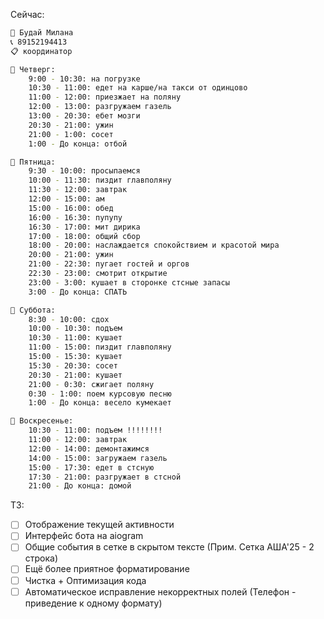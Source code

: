 Сейчас:
```bash
👤 Будай Милана
📞 89152194413
📋 координатор

📅 Четверг:
    9:00 - 10:30: на погрузке
    10:30 - 11:00: едет на карше/на такси от одинцово
    11:00 - 12:00: приезжает на поляну
    12:00 - 13:00: разгружаем газель
    13:00 - 20:30: ебет мозги
    20:30 - 21:00: ужин
    21:00 - 1:00: сосет
    1:00 - До конца: отбой

📅 Пятница:
    9:30 - 10:00: просыпаемся
    10:00 - 11:30: пиздит главполяну
    11:30 - 12:00: завтрак
    12:00 - 15:00: ам
    15:00 - 16:00: обед
    16:00 - 16:30: пупупу
    16:30 - 17:00: мит дирика
    17:00 - 18:00: общий сбор
    18:00 - 20:00: наслаждается спокойствием и красотой мира
    20:00 - 21:00: ужин
    21:00 - 22:30: пугает гостей и оргов
    22:30 - 23:00: смотрит открытие
    23:00 - 3:00: кушает в сторонке стсные запасы
    3:00 - До конца: СПАТЬ

📅 Суббота:
    8:30 - 10:00: сдох
    10:00 - 10:30: подъем
    10:30 - 11:00: кушает
    11:00 - 15:00: пиздит главполяну
    15:00 - 15:30: кушает
    15:30 - 20:30: сосет
    20:30 - 21:00: кушает
    21:00 - 0:30: сжигает поляну
    0:30 - 1:00: поем курсовую песню
    1:00 - До конца: весело кумекает

📅 Воскресенье:
    10:30 - 11:00: подъем !!!!!!!!
    11:00 - 12:00: завтрак
    12:00 - 14:00: демонтажимся
    14:00 - 15:00: загружаем газель
    15:00 - 17:30: едет в стсную
    17:30 - 21:00: разгружает в стсной
    21:00 - До конца: домой
```

ТЗ:
- [ ] Отображение текущей активности
- [ ] Интерфейс бота на aiogram
- [ ] Общие события в сетке в скрытом тексте (Прим. Сетка АША'25 - 2 строка)
- [ ] Ещё более приятное форматирование
- [ ] Чистка + Оптимизация кода
- [ ] Автоматическое исправление некорректных полей (Телефон - приведение к одному формату)